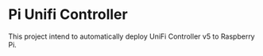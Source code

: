 Pi Unifi Controller
===================

This project intend to automatically deploy UniFi Controller v5 to Raspberry Pi.
